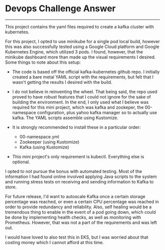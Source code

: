 # Devops Challenge Answer

---

This project contains the yaml files required to create a kafka cluster with kubernetes.

For this project, I opted to use minikube for a single pod local build, however this was also successfully tested
using a Google Cloud platform and Google Kubernetes Engine, which utilized 3 pods. I found, however, that the minikube dashboard more
 than made up the visual requirements I desired. Some things to note about this setup:

* The code is based off the official kafka-kubernetes github repo. I initially created a bare metal 
YAML script with the requirements, but felt that I wasn't getting the results I desired with the build.

* I do not believe in reinventing the wheel. That being said, the repo used proved to have robust features 
that I could not ignore for the sake of building the environment. In the end, I only used what I believe was required
for this mini project, which was kafka and zookeper, the 00-namespace configuration, plus yahoo kafka manager so to actually use kafka.
The YAML scripts assemble using Kustomize.

* It is strongly recommended to install these in a particular order:

  - 00-namespace.yml
  - Zookeeper (using Kustomize)
  - Kafka (using Kustomize)
  
* This mini project's only requirement is kubectl. Everything else is optional.


I opted to not pursue the bonus with automated testing. Most of the information
I had found online involved applying Java scripts to the system and running
stress tests on receiving and sending information to Kafka to store.

For future release, I'd want to autoscale Kafka 
once a certain storage percentage was reached, or even a certain CPU percentage was reached
in order to provide redundancy and reliability. Also, self healing would be a tremendous thing to enable in the event
of a pod going down, which could be done by implementing health checks, as well as monitoring with Prometheus.
However, that was not a part of the requirements and was left out.

I would have loved to also test this in EKS, but I was worried about that costing money which I cannot 
afford at this time.
